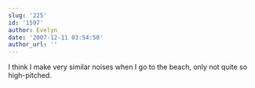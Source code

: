 ```yaml
---
slug: '225'
id: '1597'
author: Evelyn
date: '2007-12-11 03:54:50'
author_url: ''
---
```

I think I make very similar noises when I go to the beach, only not quite so high-pitched.
